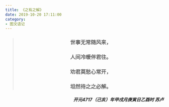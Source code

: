 ```yaml
---
title: 《之有之解》
date: 2019-10-20 17:11:00
category: 
- 图文语记
---
```


<blockquote class="blockquote-center">
<h3 align="center" >世事无常随风来，</h3>
<h3 align="center" >人间冷暖伴君往。</h3>
<h3 align="center" >劝君莫愁心常开，</h3>
<h3 align="center" >坦然待之之必解。</h3>
</blockquote>

<h5 align="right" >开元4717（己亥）年甲戌月庚寅日乙酉时 苏卢</h5>

